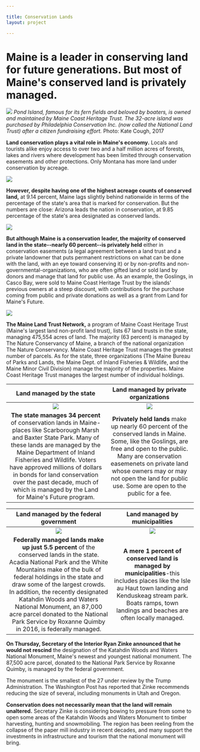 ```yaml
---

title: Conservation Lands
layout: project

---
```


# Maine is a leader in conserving land for future generations. But most of Maine's conserved land is privately managed.


![](IMG_9721_750.png)
*Pond Island, famous for its fern fields and beloved by boaters, is owned and maintained by Maine Coast Heritage Trust. The 32-acre island was purchased by Philadelphia Conservation Inc. (now called the National Land Trust) after a citizen fundraising effort.* Photo: Kate Cough, 2017

**Land conservation plays a vital role in Maine's economy.** Locals and tourists alike enjoy access to over two and a half million acres of forests, lakes and rivers where development has been limited through conservation easements and other protections. Only Montana has more land under conservation by acreage.

![](bar_conservation_e0d9c4.png)

**However, despite having one of the highest acreage counts of conserved land,** at 9.14 percent, Maine lags slightly behind nationwide in terms of the percentage of the state's area that is marked for conservation. But the numbers are close: Arizona leads the nation in conservation, at 9.85 percentage of the state's area designated as conserved lands.

![](percentage_total_area_blue_e0d9c4.png)


**But although Maine is a conservation leader, the majority of conserved land in the state--nearly 60 percent--is privately held** either in conservation easements (a legal agreement between a land trust and a private landowner that puts permanent restrictions on what can be done with the land, with an eye toward conserving it) or by non-profits and non-governmental-organizations, who are often gifted land or sold land by donors and manage that land for public use. As an example, the Goslings, in Casco Bay, were sold to Maine Coast Heritage Trust by the islands' previous owners at a steep discount, with contributions for the purchase coming from public and private donations as well as a grant from Land for Maine's Future. 

![](all_lands_simplified_template_e0d9c4.png)

**The Maine Land Trust Network,** a program of Maine Coast Heritage Trust (Maine's largest land non-profit land trust), lists 67 land trusts in the state, managing 475,554 acres of land. The majority (63 percent) is managed by The Nature Conservancy of Maine, a branch of the national organization The Nature Conservancy. Maine Coast Heritage Trust manages the greatest number of parcels.
As for the state, three organizations (The Maine Bureau of Parks and Lands, the Maine Dept. of Inland Fisheries & Wildlife, and the Maine Minor Civil Division) manage the majority of the properties. Maine Coast Heritage Trust manages the largest number of individual holdings.

Land managed by the state|Land managed by private organizations
:-------------------------:|:-------------------------:
![](state_highlighted_e0d9c4.png)|![](private_highlighted_e0d9c4.png)
**The state manages 34 percent** of conservation lands in Maine-places like Scarborough Marsh and Baxter State Park. Many of these lands are managed by the Maine Department of Inland Fisheries and Wildlife. Voters have approved millions of dollars in bonds for land conservation over the past decade, much of which is managed by the Land for Maine's Future program. | **Privately held lands** make up nearly 60 percent of the conserved lands in Maine. Some, like the Goslings, are free and open to the public. Many are conservation easemenets on private land whose owners may or may not open the land for public use. Some are open to the public for a fee.

<!--![](private_highlighted_e0d9c4.png)
-->
<!--![](state_highlighted_e0d9c4.png)
-->
Land managed by the federal government|Land managed by municipalities
:-------------------------:|:-------------------------:
![](federal_highlighted_e0d9c4.png)|![](municipal_highlighted_e0d9c4.png)
**Federally managed lands make up just 5.5 percent** of the conserved lands in the state. Acadia National Park and the White Mountains make of the bulk of federal holdings in the state and draw some of the largest crowds. In addition, the recently designated Katahdin Woods and Waters National Monument, an 87,000 acre parcel donated to the National Park Service by Roxanne Quimby in 2016, is federally managed. |**A mere 1 percent of conserved land is managed by municipalities**-this includes places like the Isle au Haut town landing and Kenduskeag stream park. Boats ramps, town landings and beaches are often locally managed.

<!--![](federal_highlighted_e0d9c4.png)
-->
<!--![](municipal_highlighted_e0d9c4.png)
-->
**On Thursday, Secretary of the Interior Ryan Zinke announced that he would not rescind** the designation of the Katahdin Woods and Waters National Monument, Maine's newest and youngest national monument. The 87,500 acre parcel, donated to the National Park Service by Roxanne Quimby, is managed by the federal government.

The monument is the smallest of the 27 under review by the Trump Administration. The Washington Post has reported that Zinke recommends reducing the size of several, including monuments in Utah and Oregon.

**Conservation does not necessarily mean that the land will remain unaltered.** Secretary Zinke is considering bowing to pressure from some to open some areas of the Katahdin Woods and Waters Monument to timber harvesting, hunting and snowmobiling. The region has been reeling from the collapse of the paper mill industry in recent decades, and many support the investments in infrastructure and tourism that the national monument will bring.


